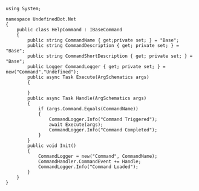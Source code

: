 ﻿```CSharp
using System;

namespace UndefinedBot.Net
{
    public class HelpCommand : IBaseCommand
    {
        public string CommandName { get;private set; } = "Base";
        public string CommandDescription { get; private set; } = "Base";
        public string CommandShortDescription { get; private set; } = "Base";
        public Logger CommandLogger { get; private set; } = new("Command","Undefined");
        public async Task Execute(ArgSchematics args)
        {
		    
        }
        public async Task Handle(ArgSchematics args)
        {
            if (args.Command.Equals(CommandName))
            {
                CommandLogger.Info("Command Triggered");
                await Execute(args);
                CommandLogger.Info("Command Completed");
            }
        }
        public void Init()
        {
            CommandLogger = new("Command", CommandName);
            CommandHandler.CommandEvent += Handle;
            CommandLogger.Info("Command Loaded");
        }
    }
}
```
